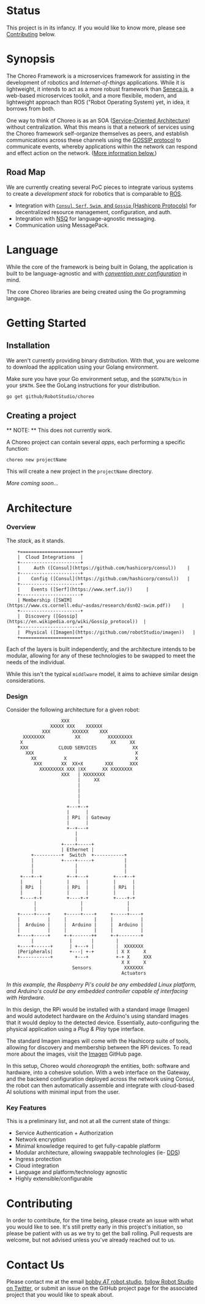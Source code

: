 # Status

This project is in its infancy.  If you would like to know more, please see
[Contributing](#Contributing) below.


# Synopsis

The Choreo Framework is a microservices framework for assisting in the
development of robotics and _Internet-of-things_ applications.  While it is
lightweight, it intends to act as a more robust framework than [Seneca.js](http://senecajs.org),
a web-based microservices toolkit, and a more flexibile, modern, and
lightweight approach than ROS ("Robot Operating System) yet, in idea, it
borrows from both.

One way to think of Choreo is as an SOA ([Service-Oriented Architecture](https://en.wikipedia.org/wiki/Service-oriented_architecture))
without centralization.  What this means is that a network of services using
the Choreo framework self-organize themselves as peers, and establish
communications across these channels using the [GOSSIP protocol](https://en.wikipedia.org/wiki/Gossip_protocol) to
communicate events, whereby applications within the network can respond and
effect action on the network.  ([More information below.](#Architecture))


## Road Map

We are currently creating several PoC pieces to integrate various systems to
create a *development stack* for robotics that is comparable to [ROS](http://www.ros.org/core-components/).

* Integration with [`Consul`, `Serf`, `Swim`, and `Gossip` (Hashicorp Protocols)](https://www.hashicorp.com/)
  for decentralized resource management, configuration, and auth.
* Integration with [NSQ](https://github.com/nsqio/nsq) for language-agnostic messaging.
* Communication using MessagePack.


# Language

While the core of the framework is being built in Golang, the application is
built to be language-agnostic and with [_convention over configuration_](https://en.wikipedia.org/wiki/Convention_over_configuration) in
mind.

The core Choreo libraries are being created using the Go programming language.


# Getting Started

## Installation

We aren't currently providing binary distribution.  With that, you are welcome
to download the application using your Golang environment.

Make sure you have your Go environment setup, and the `$GOPATH/bin` in your
`$PATH`.  See the GoLang instructions for your distribution.

```bash
go get github/RobotStudio/choreo
```


## Creating a project

** NOTE: ** This does not currently work.

A Choreo project can contain several _apps_, each performing a specific
function:

    choreo new projectName

This will create a new project in the `projectName` directory.

_More coming soon..._


# Architecture

### Overview

The _stack_, as it stands.

```
    +======================+
    |  Cloud Integrations  |
    +----------------------+
    |     Auth ([Consul](https://github.com/hashicorp/consul))    |
    +----------------------+
    |    Config ([Consul](https://github.com/hashicorp/consul))   |
    +----------------------+
    |    Events ([Serf](https://www.serf.io/))     |
    +----------------------+
    | Membership ([SWIM](https://www.cs.cornell.edu/~asdas/research/dsn02-swim.pdf))    |
    +----------------------+
    |  Discovery ([Gossip](https://en.wikipedia.org/wiki/Gossip_protocol))  |
    +----------------------+
    |  Physical ([Imagen](https://github.com/robotStudio/imagen))   |
    +======================+
```

Each of the layers is built independently, and the architecture intends to be
modular, allowing for any of these technologies to be swapped to meet the
needs of the individual.

While this isn't the typical `middlware` model, it aims to achieve similar
design considerations.


### Design

Consider the following architecture for a given robot:

                        XXX
                    XXXXX XXX    XXXXXX
                 XXX        XXXXXX    XXX
          XXXXXXXX           XX          XXXXXXXXX
         X                                XX     XX
         XXX           CLOUD SERVICES             XX
           XXX                                     X
             XX          X                         X
              XXX       XX  XX+X        XXX      XXX
                XXXXXXXXX XXX |XX      XX XXXXXXXX
                        XXX   | XXXXXXXX
                              |     XX
                              |
                              |
                              |
                              |
                          +---+--+
                          |      |
                          | RPi  | Gateway
                          |      |
                          +--+---+
                             |
                             |
                        +----+-----+
                        | Ethernet |
             +----------+  Switch  +-----------+
             |          +----+-----+           |
             |               |                 |
             |               |                 |
         +---+--+         +--+---+         +---+--+
         |      |         |      |         |      |
         | RPi  |         | RPi  |         | RPi  |
         |      |         |      |         |      |
         +----+-+         +----+-+         +----+-+
              |                |                |
              |                |                |
        +-----+----+     +-----+----+     +-----+----+
        |          |     |          |     |          |
        |  Arduino |     |  Arduino |     |  Arduino |
        |          |     |          |     |          |
        +----+-----+     +-+-------++     +-+--------+
             |             |       |        |
        +----+------+      | +---+ |        |  XXXXXXX
        |Peripherals|      +---| +-+        | X X     X
        +-----------+        +---+          +-+ X     XXX
                                              X X     X
                            Sensors            XXXXXXX
                                              Actuators

_In this example, the Raspberry Pi's could be any embedded Linux platform, and
Arduino's could be any embedded controller capable of interfacing with
Hardware._

In this design, the RPi would be installed with a standard image (Imagen) and
would autodetect hardware on the Arduino's using standard images that it would
deploy to the detected device.  Essentially, auto-configuring the physical
application using a _Plug & Play_ type interface.

The standard Imagen images will come with the Hashicorp suite of tools,
allowing for discovery and membership between the RPi devices.  To read more
about the images, visit the [Imagen](https://github.com/robotStudio/imagen)
GitHub page.

In this setup, Choreo would _choreograph_ the entities, both: software and
hardware, into a cohesive solution.  With a web interface on the Gateway, and
the backend configuration deployed across the network using Consul, the robot
can then automatically assemble and integrate with cloud-based AI solutions
with minimal input from the user.


### Key Features

This is a preliminary list, and not at all the current state of things:
- Service Authentication + Authorization
- Network encryption
- Minimal knowledge required to get fully-capable platform
- Modular architecture, allowing swappable technologies (ie- [DDS](https://en.wikipedia.org/wiki/Data_Distribution_Service))
- Ingress protection
- Cloud integration
- Language and platform/technology agnostic
- Highly extensible/configurable


# Contributing

In order to contribute, for the time being, please create an issue with what
you would like to see.  It's still pretty early in this project's initiation,
so please be patient with us as we try to get the ball rolling.  Pull requests
are welcome, but not advised unless you've already reached out to us.

# Contact Us

Please contact me at the email [bobby _AT_ robot.studio](), [follow
Robot Studio on Twitter](https://twitter.com/sokstherobot), or submit an issue on the GitHub
project page for the associated project that you would like to speak about.


